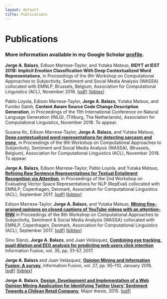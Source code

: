 ```yaml
---
layout: default
title: Publications
---
```


# Publications

### More information available in my Google Scholar [profile](https://scholar.google.com/citations?user=Iqr7zaQAAAAJ).

__Jorge A. Balazs__, Edison Marrese-Taylor, and Yutaka Matsuo, __IIIDYT at IEST
2018: Implicit Emotion Classification With Deep Contextualized Word
Representations__, in Proceedings of the 9th Workshop on Computational
Approaches to Subjectivity, Sentiment and Social Media Analysis (WASSA)
collocated with EMNLP, Brussels, Belgium, Association for Computational
Linguistics (ACL), November 2018. [[pdf](assets/papers/iest_2018.pdf)]
[[bibtex](assets/papers/iest_2018.bib)]

Pablo Loyola, Edison Marrese-Taylor, __Jorge A. Balazs__, Yutaka Matsuo, and
Fumiko Satoh, __Content Aware Source Code Change Description Generation__, in
Proceedings of the 11th International Conference on Natural Language Generation
(INLG), (Tillburg, The Netherlands), Association for Computational Linguistics,
November 2018. To appear.

Suzana Ilic, Edison Marrese-Taylor, __Jorge A. Balazs__, and Yutaka Matsuo,
[__Deep contextualized word representations for detecting sarcasm and
irony__](https://arxiv.org/abs/1809.09795), in Proceedings of the 9th Workshop
on Computational Approaches to Subjectivity, Sentiment and Social Media Analysis
(WASSA), (Brussels, Belgium), Association for Computational Linguistics (ACL),
November 2018. To appear.

__Jorge A. Balazs__, Edison Marrese-Taylor, Pablo Loyola, and Yutaka Matsuo,
[__Refining Raw Sentence Representations for Textual Entailment Recognition via
Attention__](http://www.aclweb.org/anthology/W17-5310), in Proceedings of the
2nd Workshop on Evaluating Vector Space Representations for NLP (RepEval)
collocated with EMNLP, Copenhagen, Denmark, Association for Computational
Linguistics (ACL), September 2017. [<a
href="assets/papers/refining_raw_sentences.pdf">pdf</a>] [<a
href="assets/papers/refining_raw_sentences.bib">bibtex</a>]

Edison Marrese-Taylor, __Jorge A. Balazs__, and Yutaka Matsuo, [__Mining
fine-grained opinions on closed captions of YouTube videos with an
attention-RNN__](http://www.aclweb.org/anthology/W17-5213) in Proceedings of the
8th Workshop on Computational Approaches to Subjectivity, Sentiment & Social
Media Analysis (WASSA) collocated with EMNLP, Copenhagen, Denmark, Association
for Computational Linguistics (ACL), September 2017. [<a
href="assets/papers/video_om.pdf">pdf</a>] [<a
href="assets/papers/video_om.bib">bibtex</a>]

Gino Slanzi, __Jorge A. Balazs__, and Juan Velásquez, [__Combining eye tracking,
pupil dilation and EEG analysis for predicting web users click
intention__](https://doi.org/10.1016/j.inffus.2016.09.003) Information Fusion,
vol. 35, pp. 51–57, 2017.

__Jorge A. Balazs__ and Juan Velásquez, [__Opinion Mining and Information
Fusion: A survey__](http://dx.doi.org/10.1016/j.inffus.2015.06.002), Information
Fusion, vol. 27, pp. 95–110, January 2016. [<a
href="assets/papers/if_om_paper.pdf">pdf</a>] [<a
href="assets/papers/if_om_paper.bib">bibtex</a>]

__Jorge A. Balazs__, [__Design, Development and Implementation of a Web Opinion
Mining Application for Identifying Twitter Users’ Sentiment Towards a Chilean
Retail Company__](http://repositorio.uchile.cl/handle/2250/137769), Major
thesis, 2015. [<a href="assets/Thesis-Jorge-Balazs.pdf">pdf</a>]
